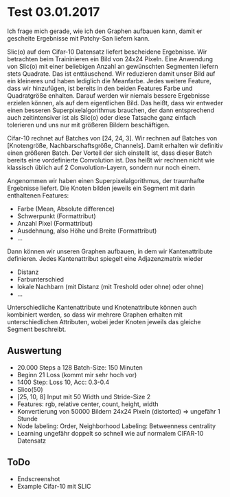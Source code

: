 # Test 03.01.2017

Ich frage mich gerade, wie ich den Graphen aufbauen kann, damit er gescheite
Ergebnisse mit Patchy-San liefern kann.

Slic(o) auf dem Cifar-10 Datensatz liefert bescheidene Ergebnisse.
Wir betrachten beim Traininieren ein Bild von 24x24 Pixeln.
Eine Anwendung von Slic(o) mit einer beliebigen Anzahl an gewünschten Segmenten 
liefern stets Quadrate.
Das ist enttäuschend.
Wir reduzieren damit unser Bild auf ein kleineres und haben lediglich die
Meanfarbe.
Jedes weitere Feature, dass wir hinzufügen, ist bereits in den beiden Features
Farbe und Quadratgröße enhalten.
Darauf werden wir niemals bessere Ergebnisse erzielen können, als auf dem
eigentlichen Bild.
Das heißt, dass wir entweder einen besseren Superpixelalgorithmus brauchen, der
dann entsprechend auch zeitintensiver ist als Slic(o) oder diese Tatsache ganz
einfach tolerieren und uns nur mit größeren Bildern beschäftigen.

Cifar-10 rechnet auf Batches von [24, 24, 3].
Wir rechnen auf Batches von [Knotengröße, Nachbarschaftsgröße, Channels].
Damit erhalten wir definitiv einen größeren Batch.
Der Vorteil der sich einstellt ist, dass dieser Batch bereits eine
vordefinierte Convolution ist.
Das heißt wir rechnen nicht wie klassisch üblich auf 2 Convolution-Layern,
sondern nur noch einem.

Angenommen wir haben einen Superpixelalgorithmus, der traumhafte Ergebnisse
liefert.
Die Knoten bilden jeweils ein Segment mit darin enthaltenen Features:
* Farbe (Mean, Absolute difference)
* Schwerpunkt (Formattribut)
* Anzahl Pixel (Formattribut)
* Ausdehnung, also Höhe und Breite (Formattribut)
* ...

Dann können wir unseren Graphen aufbauen, in dem wir Kantenattribute
definieren.
Jedes Kantenattribut spiegelt eine Adjazenzmatrix wieder
* Distanz
* Farbunterschied
* lokale Nachbarn (mit Distanz (mit Treshold oder ohne) oder ohne)
* ...

Unterschiedliche Kantenattribute und Knotenattribute können auch kombiniert
werden, so dass wir mehrere Graphen erhalten mit unterschiedlichen Attributen,
wobei jeder Knoten jeweils das gleiche Segment beschreibt.

## Auswertung

* 20.000 Steps a 128 Batch-Size: 150 Minuten
* Beginn 21 Loss (kommt mir sehr hoch vor)
* 1400 Step: Loss 10, Acc: 0.3-0.4
* Slico(50)
* [25, 10, 8] Input mit 50 Width und Stride-Size 2
* Features: rgb, relative center, count, height, width
* Konvertierung von 50000 Bildern 24x24 Pixeln (distorted) => ungefähr 1 Stunde
* Node labeling: Order, Neighborhood Labeling: Betweenness centrality
* Learning ungefähr doppelt so schnell wie auf normalem CIFAR-10 Datensatz

## ToDo

* Endscreenshot
* Example Cifar-10 mit SLIC

